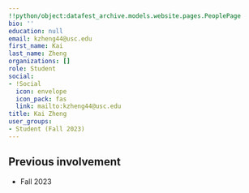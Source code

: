 ```yaml
---
!!python/object:datafest_archive.models.website.pages.PeoplePage
bio: ''
education: null
email: kzheng44@usc.edu
first_name: Kai
last_name: Zheng
organizations: []
role: Student
social:
- !Social
  icon: envelope
  icon_pack: fas
  link: mailto:kzheng44@usc.edu
title: Kai Zheng
user_groups:
- Student (Fall 2023)
---
```



## Previous involvement

* Fall 2023

